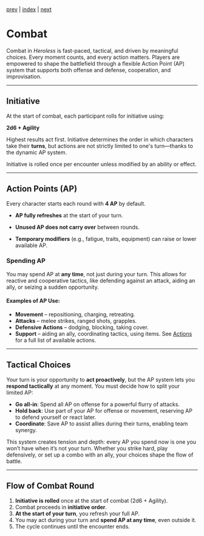 [prev](05_equipment.md) | [index](00_index.md) | [next](07_resolutions.md)
# Combat

Combat in _Heroless_ is fast-paced, tactical, and driven by meaningful choices. Every moment counts, and every action matters. Players are empowered to shape the battlefield through a flexible Action Point (AP) system that supports both offense and defense, cooperation, and improvisation.

---

## Initiative

At the start of combat, each participant rolls for initiative using:

**2d6 + Agility**

Highest results act first. Initiative determines the order in which characters take their **turns**, but actions are not strictly limited to one's turn—thanks to the dynamic AP system.

Initiative is rolled once per encounter unless modified by an ability or effect.

---

## Action Points (AP)

Every character starts each round with **4 AP** by default.

- **AP fully refreshes** at the start of your turn.
    
- **Unused AP does not carry over** between rounds.
    
- **Temporary modifiers** (e.g., fatigue, traits, equipment) can raise or lower available AP.
    

### Spending AP

You may spend AP at **any time**, not just during your turn. This allows for reactive and cooperative tactics, like defending against an attack, aiding an ally, or seizing a sudden opportunity.

#### Examples of AP Use:

- **Movement** – repositioning, charging, retreating.
- **Attacks** – melee strikes, ranged shots, grapples.
- **Defensive Actions** – dodging, blocking, taking cover.
- **Support** – aiding an ally, coordinating tactics, using items.
See [Actions](11_actions.md) for a full list of available actions.

---
## Tactical Choices

Your turn is your opportunity to **act proactively**, but the AP system lets you **respond tactically** at any moment. You must decide how to split your limited AP:

- **Go all-in**: Spend all AP on offense for a powerful flurry of attacks.
- **Hold back**: Use part of your AP for offense or movement, reserving AP to defend yourself or react later.
- **Coordinate**: Save AP to assist allies during their turns, enabling team synergy.

This system creates tension and depth: every AP you spend now is one you won’t have when it’s not your turn. Whether you strike hard, play defensively, or set up a combo with an ally, your choices shape the flow of battle.

---
## Flow of Combat Round
1. **Initiative is rolled** once at the start of combat (2d6 + Agility).
2. Combat proceeds in **initiative order**.
3. **At the start of your turn**, you refresh your full AP.
4. You may act during your turn and **spend AP at any time**, even outside it.
5. The cycle continues until the encounter ends.